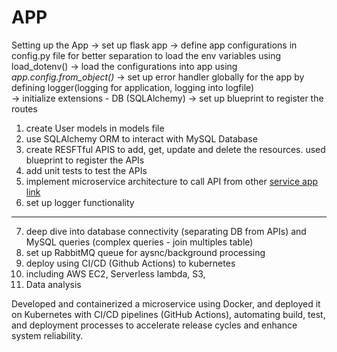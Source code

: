 # APP

Setting up the App 
-> set up flask app
-> define app configurations in config.py file for better separation to load the env variables using load_dotenv()
-> load the configurations into app using *app.config.from_object()*
-> set up error handler globally for the app by defining logger(logging for application, logging into logfile)  
-> initialize extensions - DB (SQLAlchemy)
-> set up blueprint to register the routes

1. create User models in models file
2. use SQLAlchemy ORM to interact with MySQL Database
3. create RESFTful APIS to add, get, update and delete the resources. used blueprint to register the APIs
4. add unit tests to test the APIs
5. implement microservice architecture to call API from other [service app link](https://github.com/SubhashiniArun/flask_service_ci_cd)
6. set up logger functionality
------------------------------------------------------------------------------------------------------
7. deep dive into database connectivity (separating DB from APIs) and MySQL queries (complex queries - join multiples table) 
8. set up RabbitMQ queue for aysnc/background processing
9. deploy using CI/CD (Github Actions) to kubernetes 
10. including AWS EC2, Serverless lambda, S3,
11. Data analysis

Developed and containerized a microservice using Docker, and deployed it on Kubernetes with CI/CD pipelines (GitHub Actions), automating build, test, and deployment processes to accelerate release cycles and enhance system reliability.


